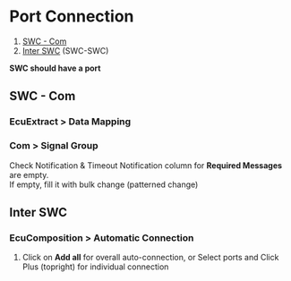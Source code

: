 # Port Connection
1. [SWC - Com](#SWC---Com)
1. [Inter SWC](#Inter-SWC) (SWC-SWC)

**SWC should have a port**

## SWC - Com
### EcuExtract > Data Mapping
### Com > Signal Group
Check Notification & Timeout Notification column for **Required Messages** are empty.  
If empty, fill it with bulk change (patterned change)

## Inter SWC
### EcuComposition > Automatic Connection
1. Click on **Add all** for overall auto-connection, or Select ports and Click Plus (topright) for individual connection

